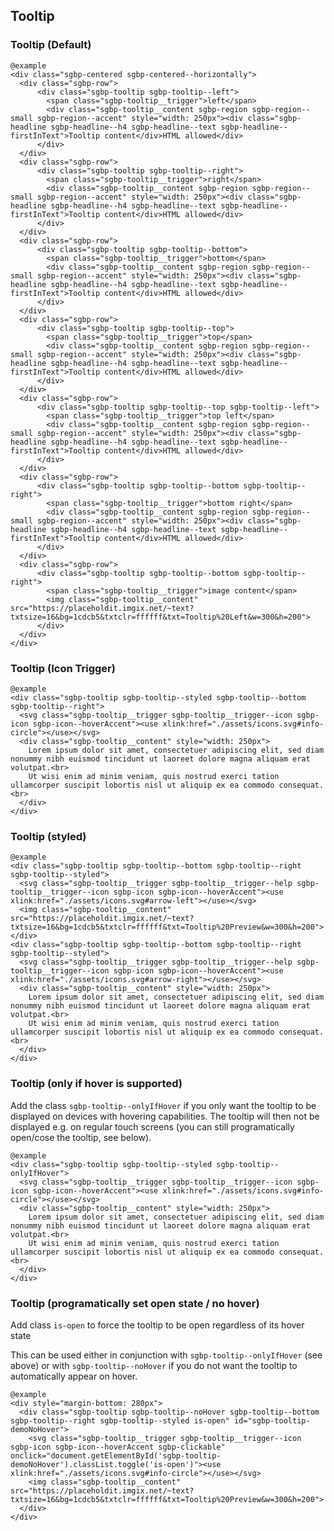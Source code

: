 ## Tooltip

### Tooltip (Default)

    @example
    <div class="sgbp-centered sgbp-centered--horizontally">
      <div class="sgbp-row">
          <div class="sgbp-tooltip sgbp-tooltip--left">
            <span class="sgbp-tooltip__trigger">left</span>
            <div class="sgbp-tooltip__content sgbp-region sgbp-region--small sgbp-region--accent" style="width: 250px"><div class="sgbp-headline sgbp-headline--h4 sgbp-headline--text sgbp-headline--firstInText">Tooltip content</div>HTML allowed</div>
          </div>
      </div>
      <div class="sgbp-row">
          <div class="sgbp-tooltip sgbp-tooltip--right">
            <span class="sgbp-tooltip__trigger">right</span>
            <div class="sgbp-tooltip__content sgbp-region sgbp-region--small sgbp-region--accent" style="width: 250px"><div class="sgbp-headline sgbp-headline--h4 sgbp-headline--text sgbp-headline--firstInText">Tooltip content</div>HTML allowed</div>
          </div>
      </div>
      <div class="sgbp-row">
          <div class="sgbp-tooltip sgbp-tooltip--bottom">
            <span class="sgbp-tooltip__trigger">bottom</span>
            <div class="sgbp-tooltip__content sgbp-region sgbp-region--small sgbp-region--accent" style="width: 250px"><div class="sgbp-headline sgbp-headline--h4 sgbp-headline--text sgbp-headline--firstInText">Tooltip content</div>HTML allowed</div>
          </div>
      </div>
      <div class="sgbp-row">
          <div class="sgbp-tooltip sgbp-tooltip--top">
            <span class="sgbp-tooltip__trigger">top</span>
            <div class="sgbp-tooltip__content sgbp-region sgbp-region--small sgbp-region--accent" style="width: 250px"><div class="sgbp-headline sgbp-headline--h4 sgbp-headline--text sgbp-headline--firstInText">Tooltip content</div>HTML allowed</div>
          </div>
      </div>
      <div class="sgbp-row">
          <div class="sgbp-tooltip sgbp-tooltip--top sgbp-tooltip--left">
            <span class="sgbp-tooltip__trigger">top left</span>
            <div class="sgbp-tooltip__content sgbp-region sgbp-region--small sgbp-region--accent" style="width: 250px"><div class="sgbp-headline sgbp-headline--h4 sgbp-headline--text sgbp-headline--firstInText">Tooltip content</div>HTML allowed</div>
          </div>
      </div>
      <div class="sgbp-row">
          <div class="sgbp-tooltip sgbp-tooltip--bottom sgbp-tooltip--right">
            <span class="sgbp-tooltip__trigger">bottom right</span>
            <div class="sgbp-tooltip__content sgbp-region sgbp-region--small sgbp-region--accent" style="width: 250px"><div class="sgbp-headline sgbp-headline--h4 sgbp-headline--text sgbp-headline--firstInText">Tooltip content</div>HTML allowed</div>
          </div>
      </div>
      <div class="sgbp-row">
          <div class="sgbp-tooltip sgbp-tooltip--bottom sgbp-tooltip--right">
            <span class="sgbp-tooltip__trigger">image content</span>
            <img class="sgbp-tooltip__content" src="https://placeholdit.imgix.net/~text?txtsize=16&bg=1cdcb5&txtclr=ffffff&txt=Tooltip%20Left&w=300&h=200">
          </div>
      </div>
    </div>

### Tooltip (Icon Trigger)

    @example
    <div class="sgbp-tooltip sgbp-tooltip--styled sgbp-tooltip--bottom sgbp-tooltip--right">
      <svg class="sgbp-tooltip__trigger sgbp-tooltip__trigger--icon sgbp-icon sgbp-icon--hoverAccent"><use xlink:href="./assets/icons.svg#info-circle"></use></svg>
      <div class="sgbp-tooltip__content" style="width: 250px">
        Lorem ipsum dolor sit amet, consectetuer adipiscing elit, sed diam nonummy nibh euismod tincidunt ut laoreet dolore magna aliquam erat volutpat.<br>
        Ut wisi enim ad minim veniam, quis nostrud exerci tation ullamcorper suscipit lobortis nisl ut aliquip ex ea commodo consequat.<br>
      </div>
    </div>

### Tooltip (styled)

    @example
    <div class="sgbp-tooltip sgbp-tooltip--bottom sgbp-tooltip--right sgbp-tooltip--styled">
      <svg class="sgbp-tooltip__trigger sgbp-tooltip__trigger--help sgbp-tooltip__trigger--icon sgbp-icon sgbp-icon--hoverAccent"><use xlink:href="./assets/icons.svg#arrow-left"></use></svg>
      <img class="sgbp-tooltip__content" src="https://placeholdit.imgix.net/~text?txtsize=16&bg=1cdcb5&txtclr=ffffff&txt=Tooltip%20Preview&w=300&h=200">
    </div>
    <div class="sgbp-tooltip sgbp-tooltip--bottom sgbp-tooltip--right sgbp-tooltip--styled">
      <svg class="sgbp-tooltip__trigger sgbp-tooltip__trigger--help sgbp-tooltip__trigger--icon sgbp-icon sgbp-icon--hoverAccent"><use xlink:href="./assets/icons.svg#arrow-right"></use></svg>
      <div class="sgbp-tooltip__content" style="width: 250px">
        Lorem ipsum dolor sit amet, consectetuer adipiscing elit, sed diam nonummy nibh euismod tincidunt ut laoreet dolore magna aliquam erat volutpat.<br>
        Ut wisi enim ad minim veniam, quis nostrud exerci tation ullamcorper suscipit lobortis nisl ut aliquip ex ea commodo consequat.<br>
      </div>
    </div>

### Tooltip (only if hover is supported)

Add the class `sgbp-tooltip--onlyIfHover` if you only want the tooltip to be displayed on devices with hovering capabilities.
The tooltip will then not be displayed e.g. on regular touch screens (you can still programatically open/cose the tooltip, see below).

    @example
    <div class="sgbp-tooltip sgbp-tooltip--styled sgbp-tooltip--onlyIfHover">
      <svg class="sgbp-tooltip__trigger sgbp-tooltip__trigger--icon sgbp-icon sgbp-icon--hoverAccent"><use xlink:href="./assets/icons.svg#info-circle"></use></svg>
      <div class="sgbp-tooltip__content" style="width: 250px">
        Lorem ipsum dolor sit amet, consectetuer adipiscing elit, sed diam nonummy nibh euismod tincidunt ut laoreet dolore magna aliquam erat volutpat.<br>
        Ut wisi enim ad minim veniam, quis nostrud exerci tation ullamcorper suscipit lobortis nisl ut aliquip ex ea commodo consequat.<br>
      </div>
    </div>

### Tooltip (programatically set open state / no hover)

Add class `is-open` to force the tooltip to be open regardless of its hover state

This can be used either in conjunction with `sgbp-tooltip--onlyIfHover` (see above) or with `sgbp-tooltip--noHover` if you do not want the tooltip to automatically appear on hover.

    @example
    <div style="margin-bottom: 280px">
      <div class="sgbp-tooltip sgbp-tooltip--noHover sgbp-tooltip--bottom sgbp-tooltip--right sgbp-tooltip--styled is-open" id="sgbp-tooltip-demoNoHover">
        <svg class="sgbp-tooltip__trigger sgbp-tooltip__trigger--icon sgbp-icon sgbp-icon--hoverAccent sgbp-clickable" onclick="document.getElementById('sgbp-tooltip-demoNoHover').classList.toggle('is-open')"><use xlink:href="./assets/icons.svg#info-circle"></use></svg>
        <img class="sgbp-tooltip__content" src="https://placeholdit.imgix.net/~text?txtsize=16&bg=1cdcb5&txtclr=ffffff&txt=Tooltip%20Preview&w=300&h=200">
      </div>
    </div>
